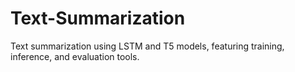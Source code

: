 # Text-Summarization
Text summarization using LSTM and T5 models, featuring training, inference, and evaluation tools.
